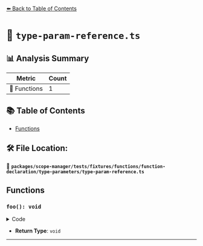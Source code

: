 [⬅️ Back to Table of Contents](../../../../../../../index.md)

# 📄 `type-param-reference.ts`

## 📊 Analysis Summary

| Metric | Count |
|--------|-------|
| 🔧 Functions | 1 |

## 📚 Table of Contents

- [Functions](#functions)

## 🛠️ File Location:
📂 **`packages/scope-manager/tests/fixtures/functions/function-declaration/type-parameters/type-param-reference.ts`**

## Functions

### `foo(): void`

<details><summary>Code</summary>

```ts
function foo<T, U = T>() {}
```
</details>

- **Return Type**: `void`

---